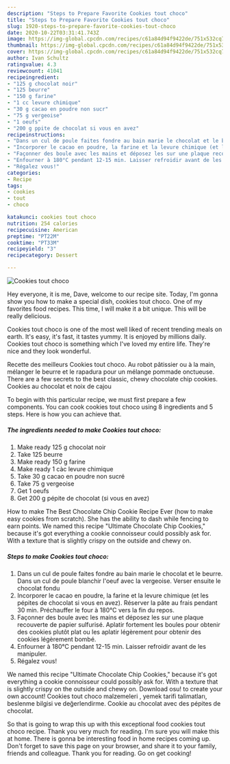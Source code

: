 ```yaml
---
description: "Steps to Prepare Favorite Cookies tout choco"
title: "Steps to Prepare Favorite Cookies tout choco"
slug: 1920-steps-to-prepare-favorite-cookies-tout-choco
date: 2020-10-22T03:31:41.743Z
image: https://img-global.cpcdn.com/recipes/c61a84d94f9422de/751x532cq70/cookies-tout-choco-photo-principale-de-la-recette.jpg
thumbnail: https://img-global.cpcdn.com/recipes/c61a84d94f9422de/751x532cq70/cookies-tout-choco-photo-principale-de-la-recette.jpg
cover: https://img-global.cpcdn.com/recipes/c61a84d94f9422de/751x532cq70/cookies-tout-choco-photo-principale-de-la-recette.jpg
author: Ivan Schultz
ratingvalue: 4.3
reviewcount: 41041
recipeingredient:
- "125 g chocolat noir"
- "125 beurre"
- "150 g farine"
- "1 cc levure chimique"
- "30 g cacao en poudre non sucr"
- "75 g vergeoise"
- "1 oeufs"
- "200 g ppite de chocolat si vous en avez"
recipeinstructions:
- "Dans un cul de poule faites fondre au bain marie le chocolat et le beurre. Dans un cul de poule blanchir l&#39;oeuf avec la vergeoise. Verser ensuite le chocolat fondu"
- "Incorporer le cacao en poudre, la farine et la levure chimique (et les pépites de chocolat si vous en avez). Réserver la pâte au frais pendant 30 min. Préchauffer le four à 180°C vers la fin du repos."
- "Façonner des boule avec les mains et déposez les sur une plaque recouverte de papier sulfurisé. Aplatir fortement les boules pour obtenir des cookies plutôt plat ou les aplatir légèrement pour obtenir des cookies légèrement bombé."
- "Enfourner à 180°C pendant 12-15 min. Laisser refroidir avant de les manipuler."
- "Régalez vous!"
categories:
- Recipe
tags:
- cookies
- tout
- choco

katakunci: cookies tout choco 
nutrition: 254 calories
recipecuisine: American
preptime: "PT22M"
cooktime: "PT33M"
recipeyield: "3"
recipecategory: Dessert

---
```



![Cookies tout choco](https://img-global.cpcdn.com/recipes/c61a84d94f9422de/751x532cq70/cookies-tout-choco-photo-principale-de-la-recette.jpg)

Hey everyone, it is me, Dave, welcome to our recipe site. Today, I'm gonna show you how to make a special dish, cookies tout choco. One of my favorites food recipes. This time, I will make it a bit unique. This will be really delicious.

Cookies tout choco is one of the most well liked of recent trending meals on earth. It's easy, it's fast, it tastes yummy. It is enjoyed by millions daily. Cookies tout choco is something which I've loved my entire life. They're nice and they look wonderful.

Recette des meilleurs Cookies tout choco. Au robot pâtissier ou à la main, mélanger le beurre et le rapadura pour un mélange pommade onctueuse. There are a few secrets to the best classic, chewy chocolate chip cookies. Cookies au chocolat et noix de cajou


To begin with this particular recipe, we must first prepare a few components. You can cook cookies tout choco using 8 ingredients and 5 steps. Here is how you can achieve that.

<!--inarticleads1-->

##### The ingredients needed to make Cookies tout choco:

1. Make ready 125 g chocolat noir
1. Take 125 beurre
1. Make ready 150 g farine
1. Make ready 1 càc levure chimique
1. Take 30 g cacao en poudre non sucré
1. Take 75 g vergeoise
1. Get 1 oeufs
1. Get 200 g pépite de chocolat (si vous en avez)


How to make The Best Chocolate Chip Cookie Recipe Ever (how to make easy cookies from scratch). She has the ability to dash while fencing to earn points. We named this recipe &#34;Ultimate Chocolate Chip Cookies,&#34; because it&#39;s got everything a cookie connoisseur could possibly ask for. With a texture that is slightly crispy on the outside and chewy on. 

<!--inarticleads2-->

##### Steps to make Cookies tout choco:

1. Dans un cul de poule faites fondre au bain marie le chocolat et le beurre. Dans un cul de poule blanchir l&#39;oeuf avec la vergeoise. Verser ensuite le chocolat fondu
1. Incorporer le cacao en poudre, la farine et la levure chimique (et les pépites de chocolat si vous en avez). Réserver la pâte au frais pendant 30 min. Préchauffer le four à 180°C vers la fin du repos.
1. Façonner des boule avec les mains et déposez les sur une plaque recouverte de papier sulfurisé. Aplatir fortement les boules pour obtenir des cookies plutôt plat ou les aplatir légèrement pour obtenir des cookies légèrement bombé.
1. Enfourner à 180°C pendant 12-15 min. Laisser refroidir avant de les manipuler.
1. Régalez vous!


We named this recipe &#34;Ultimate Chocolate Chip Cookies,&#34; because it&#39;s got everything a cookie connoisseur could possibly ask for. With a texture that is slightly crispy on the outside and chewy on. Download osu! to create your own account! Cookies tout choco malzemeleri , yemek tarifi talimatları, beslenme bilgisi ve değerlendirme. Cookie au chocolat avec des pépites de chocolat. 

So that is going to wrap this up with this exceptional food cookies tout choco recipe. Thank you very much for reading. I'm sure you will make this at home. There is gonna be interesting food in home recipes coming up. Don't forget to save this page on your browser, and share it to your family, friends and colleague. Thank you for reading. Go on get cooking!
